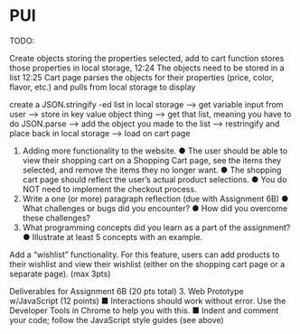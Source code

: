 # PUI

TODO:





Create objects storing the properties selected, add to cart function stores those properties in local storage,
12:24
The objects need to be stored in a list
12:25
Cart page parses the objects for their properties (price, color, flavor, etc.) and pulls from local storage to display

create a JSON.stringify -ed list in local storage 
--> get variable input from user 
--> store in key value object thing 
--> get that list, meaning you have to do JSON.parse 
--> add the object you made to the list 
--> restringify and place back in local storage
 -->  load on cart page


1. Adding more functionality to the website.
● The user should be able to view their shopping cart on a Shopping Cart page, see the items they selected, and remove the items they no longer want.
● The shopping cart page should reflect the user’s actual product selections.
● You do NOT need to implement the checkout process.
2. Write a one (or more) paragraph reflection (due with Assignment 6B)
● What challenges or bugs did you encounter?
● How did you overcome these challenges?
3. What programming concepts did you learn as a part of the assignment?
● Illustrate at least 5 concepts with an example.

Add a “wishlist” functionality. For this feature, users can add products to their wishlist and view their wishlist (either on the shopping cart page or a separate page). (max 3pts)

Deliverables for Assignment 6B (20 pts total)
3. Web Prototype w/JavaScript (12 points)
■ Interactions should work without error. Use the Developer Tools in Chrome to help you with this.
■ Indent and comment your code; follow the JavaScript style guides (see above)

